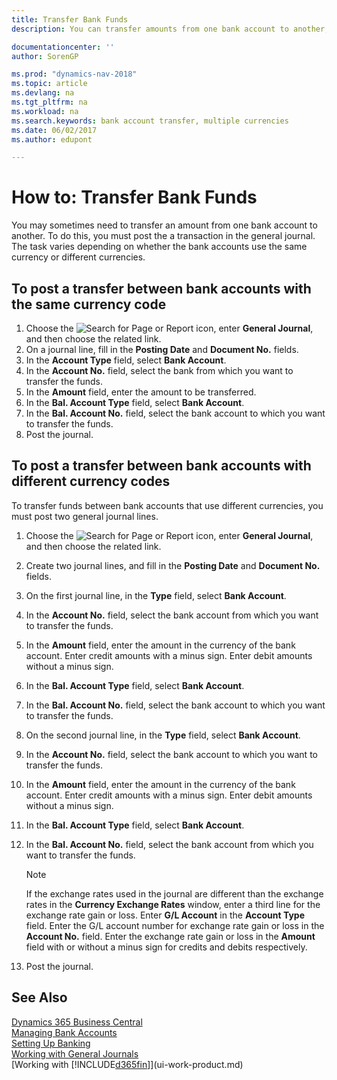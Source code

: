 ```yaml
---
title: Transfer Bank Funds
description: You can transfer amounts from one bank account to another, including different currencies, by posting the transaction in the general journal.

documentationcenter: ''
author: SorenGP

ms.prod: "dynamics-nav-2018"
ms.topic: article
ms.devlang: na
ms.tgt_pltfrm: na
ms.workload: na
ms.search.keywords: bank account transfer, multiple currencies
ms.date: 06/02/2017
ms.author: edupont

---
```

# How to: Transfer Bank Funds
You may sometimes need to transfer an amount from one bank account to another. To do this, you must post the a transaction in the general journal. The task varies depending on whether the bank accounts use the same currency or different currencies.

## To post a transfer between bank accounts with the same currency code
1. Choose the ![Search for Page or Report](media/ui-search/search_small.png "Search for Page or Report icon") icon, enter **General Journal**, and then choose the related link.
2. On a journal line, fill in the **Posting Date** and **Document No.** fields.
3. In the **Account Type** field, select **Bank Account**.
4. In the **Account No.** field, select the bank from which you want to transfer the funds.
5. In the **Amount** field, enter the amount to be transferred.
6. In the **Bal. Account Type** field, select **Bank Account**.
7. In the **Bal. Account No.** field, select the bank account to which you want to transfer the funds.
8. Post the journal.

## To post a transfer between bank accounts with different currency codes
To transfer funds between bank accounts that use different currencies, you must post two general journal lines.

1. Choose the ![Search for Page or Report](media/ui-search/search_small.png "Search for Page or Report icon") icon, enter **General Journal**, and then choose the related link.
2. Create two journal lines, and fill in the **Posting Date** and **Document No.** fields.
3. On the first journal line, in the **Type** field, select **Bank Account**.
4. In the **Account No.** field, select the bank account from which you want to transfer the funds.
5. In the **Amount** field, enter the amount in the currency of the bank account. Enter credit amounts with a minus sign. Enter debit amounts without a minus sign.
6. In the **Bal. Account Type** field, select **Bank Account**.
7. In the **Bal. Account No.** field, select the bank account to which you want to transfer the funds.
8. On the second journal line, in the **Type** field, select **Bank Account**.
9. In the **Account No.** field, select the bank account to which you want to transfer the funds.
10. In the **Amount** field, enter the amount in the currency of the bank account. Enter credit amounts with a minus sign. Enter debit amounts without a minus sign.
11. In the **Bal. Account Type** field, select **Bank Account**.  
12. In the **Bal. Account No.** field, select the bank account from which you want to transfer the funds.

    > [!NOTE]  
    >   If the exchange rates used in the journal are different than the exchange rates in the **Currency Exchange Rates** window, enter a third line for the exchange rate gain or loss. Enter **G/L Account** in the **Account Type** field. Enter the G/L account number for exchange rate gain or loss in the **Account No.** field. Enter the exchange rate gain or loss in the **Amount** field with or without a minus sign for credits and debits respectively.
13. Post the journal.

## See Also
[Dynamics 365 Business Central](https://docs.microsoft.com/dynamics365/business-central/)  
[Managing Bank Accounts](bank-manage-bank-accounts.md)  
[Setting Up Banking](bank-setup-banking.md)  
[Working with General Journals](ui-work-general-journals.md)  
[Working with [!INCLUDE[d365fin](includes/d365fin_md.md)]](ui-work-product.md)
